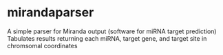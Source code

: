 # mirandaparser

A simple parser for Miranda output (software for miRNA target prediction)
Tabulates results returning each miRNA, target gene, and target site in chromsomal coordinates


